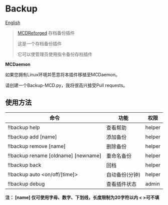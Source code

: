# Backup
[English](https://gitee.com/gu_zt666/MCDR-plugins/blob/Backup/README_EN.MD)

> [MCDReforged](https://github.com/Fallen-Breath/MCDReforged) 存档备份插件
>
> 这是一个存档备份插件
>
> 它可以使管理员使用指令备份存档插件

**MCDaemon**

如果您拥有Linux环境并愿意将本插件移植至MCDaemon。

请创建一个Backup-MCD.py，我将很高兴接受Pull requests。

## 使用方法

| 命令 | 功能 | 权限 |
|---|---|---|
| !!backup help | 查看帮助 | helper |
| !!backup add [name] | 添加备份 | helper |
| !!backup remove [name] | 删除备份 | helper |
| !!backup rename [oldname] [newname] | 重命名备份 | helper |
| !!backup back | 回档 | helper |
| !!backup auto <on/off/[time]> | 自动备份(分钟) | helper |
| !!backup debug | 查看插件状态 | admin |

**注： [name] 仅可使用字母、数字、下划线，长度限制为20字符以内       < >可不填**

